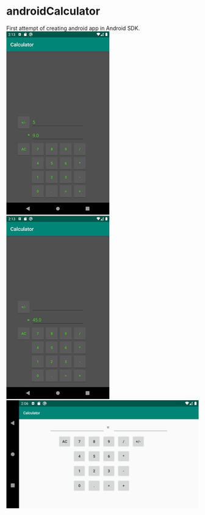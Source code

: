 # androidCalculator

First attempt of creating android app in Android SDK.
![Vertical layout](https://github.com/MANT-i-S/androidCalculator/blob/master/Screenshot_1580508831.png)
![Vertical layout](https://github.com/MANT-i-S/androidCalculator/blob/master/Screenshot_1580508836.png)
![Landscape layout](https://github.com/MANT-i-S/androidCalculator/blob/master/Screenshot_1580508381.png)
